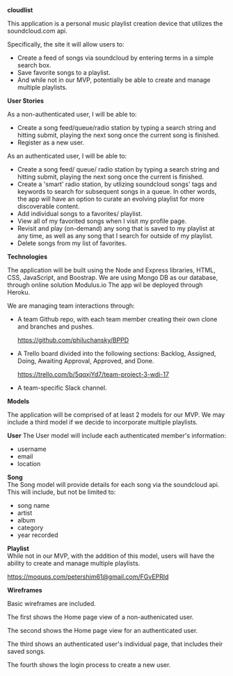 **cloudlist**

This application is a personal music playlist creation device that utilizes the soundcloud.com api.

Specifically, the site it will allow users to:

- Create a feed of songs via soundcloud by entering terms in a simple search box.
- Save favorite songs to a playlist.
- And while not in our MVP, potentially be able to create and manage multiple playlists.


**User Stories**

As a non-authenticated user, I will be able to:

- Create a song feed/queue/radio station by typing a search string and hitting submit, playing the next song once the current song is finished.
- Register as a new user.


As an authenticated user, I will be able to:

- Create a song feed/ queue/ radio station by typing a search string and hitting submit, playing the next song once the current is finished.
- Create a 'smart' radio station, by utlizing soundcloud songs' tags and keywords to search for subsequent songs in a queue. In other words, the app will have an option to curate an evolving playlist for more discoverable content.
- Add individual songs to a favorites/ playlist.
- View all of my favorited songs when I visit my profile page.
- Revisit and play (on-demand) any song that is saved to my playlist at any time, as well as any song that I search for outside of my playlist.
- Delete songs from my list of favorites.



**Technologies**

The application will be built using the Node and Express libraries, HTML, CSS, JavaScript, and Boostrap. We are using Mongo DB as our database, through online solution Modulus.io The app wil be deployed through Heroku.

We are managing team interactions through:

- A team Github repo, with each team member creating their own clone and branches and pushes.
	
	<https://github.com/philuchansky/BPPD>
	
- A Trello board divided into the following sections: Backlog, Assigned, Doing, Awaiting Approval, Approved, and Done.

	<https://trello.com/b/5qqxjYd7/team-project-3-wdi-17>

- A team-specific Slack channel.


**Models**

The application will be comprised of at least 2 models for our MVP. We may include a third model if we decide to incorporate multiple playlists. 

**User** 
The User model will include each authenticated member's information:

- username
- email
- location

**Song**  
The Song model will provide details for each song via the soundcloud api. This will include, but not be limited to:

- song name
- artist
- album
- category
- year recorded

**Playlist**  
While not in our MVP, with the addition of this model, users will have the ability to create and manage multiple playlists.

https://moqups.com/petershim61@gmail.com/FGvEPRId

**Wireframes**

Basic wireframes are included.

The first shows the Home page view of a non-authenicated user.

The second shows the Home page view for an authenticated user.

The third shows an authenticated user's individual page, that includes their saved songs.

The fourth shows the login process to create a new user.

